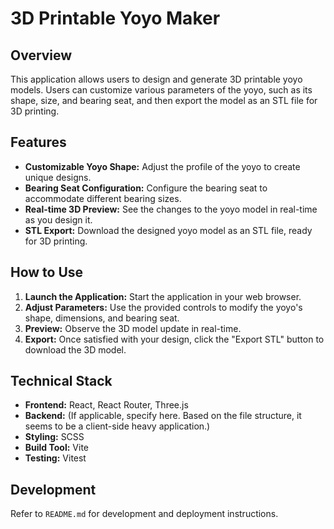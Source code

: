 # 3D Printable Yoyo Maker

## Overview

This application allows users to design and generate 3D printable yoyo models. Users can customize various parameters of the yoyo, such as its shape, size, and bearing seat, and then export the model as an STL file for 3D printing.

## Features

- **Customizable Yoyo Shape:** Adjust the profile of the yoyo to create unique designs.
- **Bearing Seat Configuration:** Configure the bearing seat to accommodate different bearing sizes.
- **Real-time 3D Preview:** See the changes to the yoyo model in real-time as you design it.
- **STL Export:** Download the designed yoyo model as an STL file, ready for 3D printing.

## How to Use

1.  **Launch the Application:** Start the application in your web browser.
2.  **Adjust Parameters:** Use the provided controls to modify the yoyo's shape, dimensions, and bearing seat.
3.  **Preview:** Observe the 3D model update in real-time.
4.  **Export:** Once satisfied with your design, click the "Export STL" button to download the 3D model.

## Technical Stack

- **Frontend:** React, React Router, Three.js
- **Backend:** (If applicable, specify here. Based on the file structure, it seems to be a client-side heavy application.)
- **Styling:** SCSS
- **Build Tool:** Vite
- **Testing:** Vitest

## Development

Refer to `README.md` for development and deployment instructions.
